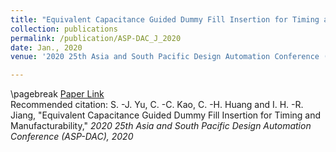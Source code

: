 ```yaml
---
title: "Equivalent Capacitance Guided Dummy Fill Insertion for Timing and Manufacturability"
collection: publications
permalink: /publication/ASP-DAC_J_2020
date: Jan., 2020
venue: '2020 25th Asia and South Pacific Design Automation Conference (ASP-DAC)'

---
```


\pagebreak
[Paper Link](http://jacky1229.github.io/files/Equivalent_Capacitance_Guided_Dummy_Fill_Insertion_for_Timing_and_Manufacturability.pdf)
<br>
Recommended citation: S. -J. Yu, C. -C. Kao, C. -H. Huang and I. H. -R. Jiang, "Equivalent Capacitance Guided Dummy Fill Insertion for Timing and Manufacturability," <i>2020 25th Asia and South Pacific Design Automation Conference (ASP-DAC)<i>, 2020